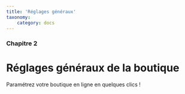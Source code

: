 ```yaml
---
title: 'Réglages généraux'
taxonomy:
    category: docs
---
```


### Chapitre 2

# Réglages généraux de la boutique

Paramétrez votre boutique en ligne en quelques clics !
